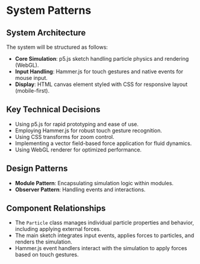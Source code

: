 # System Patterns

## System Architecture

The system will be structured as follows:

-   **Core Simulation**: p5.js sketch handling particle physics and rendering (WebGL).
-   **Input Handling**: Hammer.js for touch gestures and native events for mouse input.
-   **Display**: HTML canvas element styled with CSS for responsive layout (mobile-first).

## Key Technical Decisions

-   Using p5.js for rapid prototyping and ease of use.
-   Employing Hammer.js for robust touch gesture recognition.
-   Using CSS transforms for zoom control.
-   Implementing a vector field-based force application for fluid dynamics.
-   Using WebGL renderer for optimized performance.

## Design Patterns

-   **Module Pattern**: Encapsulating simulation logic within modules.
-   **Observer Pattern**: Handling events and interactions.

## Component Relationships

-   The `Particle` class manages individual particle properties and behavior, including applying external forces.
-   The main sketch integrates input events, applies forces to particles, and renders the simulation.
-   Hammer.js event handlers interact with the simulation to apply forces based on touch gestures.
